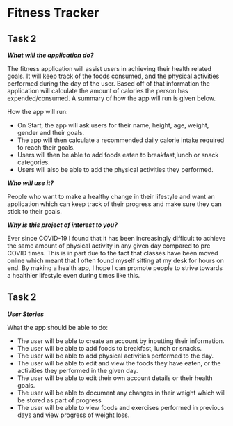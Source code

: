 # Fitness Tracker

## Task 2 

***What will the application do?***

The fitness application will assist users in achieving their health related goals. It will keep track of
the foods consumed, and the physical activities performed during the day of the user. Based off of that information the
application will calculate the amount of calories the person has expended/consumed. A summary of how the app will run
is given below.
 
How the app will run:
- On Start, the app will ask users for their name, height, age, weight, gender and their goals.
- The app will then calculate a recommended daily calorie intake required to reach their goals.
- Users will then be able to add foods eaten to breakfast,lunch or snack categories.
- Users will also be able to add the physical activities they performed.

***Who will use it?***

People who want to make a healthy change in their lifestyle and want an application which can keep track
of their progress and make sure they can stick to their goals. 

***Why is this project of interest to you?***

Ever since COVID-19 I found that it has been increasingly difficult to achieve the same amount of physical activity in
any given day compared to pre COVID times. This is in part due to the fact that classes have been moved online which 
meant that I often found myself sitting at my desk for hours on end. By making a health app, I hope I can promote
people to strive towards a healthier lifestyle even during times like this.

## Task 2 
***User Stories***

What the app should be able to do:
- The user will be able to create an account by inputting their information.
- The user will be able to add foods to breakfast, lunch or snacks.
- The user will be able to add physical activities performed to the day.
- The user will be able to edit and view the foods they have eaten, or the activities they performed in the given day.
- The user will be able to edit their own account details or their health goals.
- The user will be able to document any changes in their weight which will be stored as part of progress
- The user will be able to view foods and exercises performed in previous days and view progress of weight loss.

